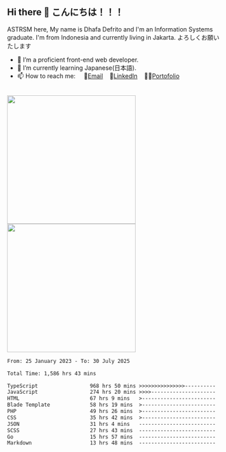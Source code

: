 ## Hi there 👋 こんにちは！！！
ASTRSM here, My name is Dhafa Defrito and I'm an Information Systems graduate. I'm from Indonesia and currently living in Jakarta. よろしくお願いたします

- 🔭 I’m a proficient front-end web developer.
- 🌱 I’m currently learning Japanese(日本語).
- 📫 How to reach me: &nbsp;&nbsp;&nbsp;&nbsp;📧[Email](ddefrito@gmail.com)&nbsp;&nbsp;&nbsp;&nbsp;💼[LinkedIn](https://www.linkedin.com/in/dhafad)&nbsp;&nbsp;&nbsp;&nbsp;👨‍🎨[Portofolio](https://ddefrito.vercel.app/)

<br>

<div align="left">
  <img src="https://media1.tenor.com/m/F96DSPtSiSgAAAAd/isekaijoucho-kamitsubaki.gif" height="300" />
	<a href="https://last.fm/user/nerumaeni"><img src="https://lastfm-recently-played.vercel.app/api?user=nerumaeni&count=5" height="300" /></a>
</div=

<!--START_SECTION:waka-->

```txt
From: 25 January 2023 - To: 30 July 2025

Total Time: 1,586 hrs 43 mins

TypeScript                 968 hrs 50 mins >>>>>>>>>>>>>>>----------   61.06 %
JavaScript                 274 hrs 20 mins >>>>---------------------   17.29 %
HTML                       67 hrs 9 mins   >------------------------   04.23 %
Blade Template             58 hrs 19 mins  >------------------------   03.68 %
PHP                        49 hrs 26 mins  >------------------------   03.12 %
CSS                        35 hrs 42 mins  >------------------------   02.25 %
JSON                       31 hrs 4 mins   -------------------------   01.96 %
SCSS                       27 hrs 43 mins  -------------------------   01.75 %
Go                         15 hrs 57 mins  -------------------------   01.01 %
Markdown                   13 hrs 48 mins  -------------------------   00.87 %
```

<!--END_SECTION:waka-->
